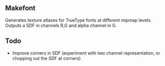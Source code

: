 Makefont
--------

Generates texture atlases for TrueType fonts at different mipmap levels.
Outputs a SDF in channels R,G and alpha channel in G.

Todo
----

* Improve corners in SDF (experiment with two channel representation, or chopping out the SDF at corners)
